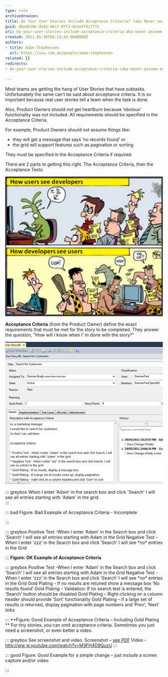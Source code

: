 ```yaml
---
type: rule
archivedreason: 
title: Do Your User Stories Include Acceptance Criteria? (aka Never assume automatic Gold Plating)
guid: dbe9010e-da5b-4617-8ff3-0e1e5fdc7772
uri: do-your-user-stories-include-acceptance-criteria-aka-never-assume-automatic-gold-plating
created: 2011-05-30T08:13:44.0000000Z
authors:
- title: Adam Stephensen
  url: https://ssw.com.au/people/adam-stephensen
related: []
redirects:
- do-your-user-stories-include-acceptance-criteria-(aka-never-assume-automatic-gold-plating)

---
```


Most teams are getting the hang of User Stories that have subtasks. Unfortunately the same can’t be said about acceptance criteria. 
It is so important because real user stories tell a team when the task is done.

Also, Product Owners should not get heartburn because ‘obvious’ functionality was not included. All requirements should be specified in the Acceptance Criteria.

For example, Product Owners should not assume things like:

* they will get a message that says ‘no records found’ or
* the grid will support features such as pagination or sorting


They must be specified in the Acceptance Criteria if required.

There are 2 parts to getting this right. The Acceptance Criteria, then the Acceptance Tests:

<!--endintro-->

![Figure: You need a common language to communicate in](DevsAndUsers.jpg)  

**Acceptance Criteria** (from the Product Owner) define the exact requirements that must be met for the story to be completed. They answer the question, "How will I know when I' m done with the story?"

![Figure: A User Story with Acceptance Criteria (MSF Agile Template)](acceptance-criteria.jpg)  


::: greybox
When I enter ‘Adam’ in the search box and click 'Search' I will see all entries starting with 'Adam' in the grid.  
:::


::: bad
Figure: Bad Example of Acceptance Criteria - Incomplete 

:::


::: greybox
Positive Test -When I enter ‘Adam’ in the Search box and click ‘Search’ I will see all entries starting with Adam in the Grid
Negative Test - When I enter ‘zzz’ in the Search box and click ‘Search’ I will see \*no\* entries in the Grid

:::
 **Figure: OK Example of Acceptance Criteria** 

::: greybox
Positive Test -When I enter ‘Adam’ in the Search box and click ‘Search’ I will see all entries starting with Adam in the Grid
Negative Test - When I enter ‘zzz’ in the Search box and click ‘Search’ I will see \*no\* entries in the Grid
Gold Plating - If no results are retuned show a message box ‘No results found’
Gold Plating – Validation: If no search text is entered, the ‘Search’ button should be disabled
Gold Plating – Right-clicking on a column header should provide ‘Sort’ functionality
Gold Plating – if a large set of results is returned, display pagination with page numbers and ‘Prev’, ‘Next’ links

:::
 **Figure: Good Example of Acceptance Criteria – Including Gold Plating 
** 
For tiny stories, you can omit acceptance criteria. Sometimes you just need a screenshot, or even better a video.


::: greybox
See screenshot and video.
Screenshot – [see PDF](/Documents/13_Anvil_1408_Customer.pdf)
Video - [http://ww w.youtube.com/watch?v=M3FH4D9QuzU](http://www.youtube.com/watch?v=M3FH4D9QuzU "http://www.youtube.com/watch?v=M3FH4D9QuzU")
:::


::: good
Figure: Good Example for a simple change – just include a screen capture and/or video 

:::
